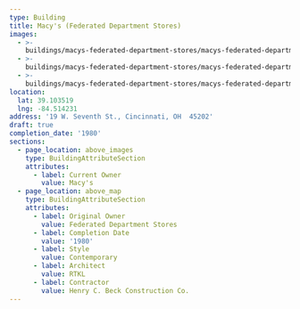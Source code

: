 ```yaml
---
type: Building
title: Macy's (Federated Department Stores)
images:
  - >-
    buildings/macys-federated-department-stores/macys-federated-department-stores-0_rs5fxg
  - >-
    buildings/macys-federated-department-stores/macys-federated-department-stores-1_iiqdin
  - >-
    buildings/macys-federated-department-stores/macys-federated-department-stores-2_nvkokf
location:
  lat: 39.103519
  lng: -84.514231
address: '19 W. Seventh St., Cincinnati, OH  45202'
draft: true
completion_date: '1980'
sections:
  - page_location: above_images
    type: BuildingAttributeSection
    attributes:
      - label: Current Owner
        value: Macy's
  - page_location: above_map
    type: BuildingAttributeSection
    attributes:
      - label: Original Owner
        value: Federated Department Stores
      - label: Completion Date
        value: '1980'
      - label: Style
        value: Contemporary
      - label: Architect
        value: RTKL
      - label: Contractor
        value: Henry C. Beck Construction Co.
---
```

